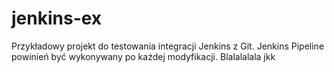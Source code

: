 # jenkins-ex

Przykładowy projekt do testowania integracji Jenkins z Git.
Jenkins Pipeline powinień być wykonywany po każdej modyfikacji.
Blalalalala
jkk
